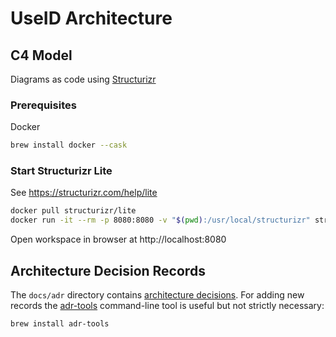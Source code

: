 # UseID Architecture

## C4 Model

Diagrams as code using [Structurizr](https://structurizr.com)

### Prerequisites

Docker

```bash
brew install docker --cask
```

### Start Structurizr Lite

See https://structurizr.com/help/lite

```bash
docker pull structurizr/lite
docker run -it --rm -p 8080:8080 -v "$(pwd):/usr/local/structurizr" structurizr/lite
```

Open workspace in browser at http://localhost:8080

## Architecture Decision Records

The `docs/adr` directory contains [architecture decisions](https://cognitect.com/blog/2011/11/15/documenting-architecture-decisions).
For adding new records the [adr-tools](https://github.com/npryce/adr-tools) command-line tool is useful but not strictly necessary:

```bash
brew install adr-tools
```
